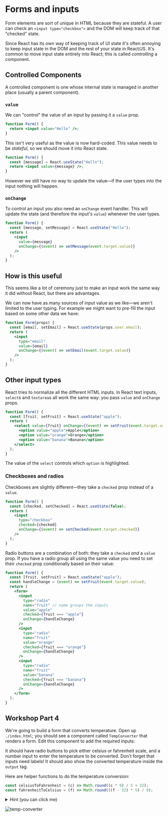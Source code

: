 # Forms and inputs

Form elements are sort of unique in HTML because they are stateful. A user can check an `<input type="checkbox">` and the DOM will keep track of that "checked" state.

Since React has its own way of keeping track of UI state it's often annoying to keep input state in the DOM and the rest of your state in React/JS. It's common to move input state entirely into React; this is called _controlling_ a component.

## Controlled Components

A controlled component is one whose internal state is managed in another place (usually a parent component).

### `value`

We can "control" the value of an input by passing it a `value` prop.

```jsx
function Form() {
  return <input value="Hello" />;
}
```

This isn't very useful as the value is now hard-coded. This value needs to be _stateful_, so we should move it into React state.

```jsx
function Form() {
  const [message] = React.useState("Hello");
  return <input value={message} />;
}
```

However we still have no way to update the value—if the user types into the input nothing will happen.

### `onChange`

To control an input you also need an `onChange` event handler. This will update the state (and therefore the input's `value`) whenever the user types.

```jsx
function Form() {
  const [message, setMessage] = React.useState("Hello");
  return (
    <input
      value={message}
      onChange={(event) => setMessage(event.target.value)}
    />
  );
}
```

## How is this useful

This seems like a lot of ceremony just to make an input work the same way it did without React, but there are advantages.

We can now have as many sources of input value as we like—we aren't limited to the user typing. For example we might want to pre-fill the input based on some other data we have:

```jsx
function Form(props) {
  const [email, setEmail] = React.useState(props.user.email);
  return (
    <input
      type="email"
      value={email}
      onChange={(event) => setEmail(event.target.value)}
    />
  );
}
```

## Other input types

React tries to normalize all the different HTML inputs. In React text inputs, `select`s and `textarea`s all work the same way: you pass `value` and `onChange` props.

```jsx
function Form() {
  const [fruit, setFruit] = React.useState("apple");
  return (
    <select value={fruit} onChange={(event) => setFruit(event.target.value)}>
      <option value="apple">Apple</option>
      <option value="orange">Orange</option>
      <option value="banana">Banana</option>
    </select>
  );
}
```

The value of the `select` controls which `option` is highlighted.

### Checkboxes and radios

Checkboxes are slightly different—they take a `checked` prop instead of a `value`.

```jsx
function Form() {
  const [checked, setChecked] = React.useState(false);
  return (
    <input
      type="checkbox"
      checked={checked}
      onChange={(event) => setChecked(event.target.checked)}
    />
  );
}
```

Radio buttons are a combination of both: they take a `checked` _and_ a `value` prop. If you have a radio group all using the same value you need to set their `checked` prop conditionally based on their value:

```jsx
function Form() {
  const [fruit, setFruit] = React.useState("apple");
  const handleChange = (event) => setFruit(event.target.value);
  return (
    <form>
      <input
        type="radio"
        name="fruit" // name groups the inputs
        value="apple"
        checked={fruit === "apple"}
        onChange={handleChange}
      />
      <input
        type="radio"
        name="fruit"
        value="orange"
        checked={fruit === "orange"}
        onChange={handleChange}
      />
      <input
        type="radio"
        name="fruit"
        value="banana"
        checked={fruit === "banana"}
        onChange={handleChange}
      />
    </form>
  );
}
```

## Workshop Part 4

We're going to build a form that converts temperature. Open up `./index.html`; you should see a component called `TempConverter` that renders a form. Edit this component to add the required inputs:

It should have radio buttons to pick either celsius or fahrenheit scale, and a number input to enter the temperature to be converted. Don't forget that inputs need labels! It should also show the converted temperature inside the `output` tag.

Here are helper functions to do the temperature conversion:

```js
const celsiusToFahrenheit = (c) => Math.round((c * 9) / 5 + 32);
const fahrenheitToCelsius = (f) => Math.round(((f - 32) * 5) / 9);
```

<details>
<summary>
Hint (you can click me)
</summary>

You need to keep track of two state values: which scale the user picked and what temperature they typed. You can _derive_ the converted temperature from these two bits of state.

</details>

![temp-converter](https://user-images.githubusercontent.com/9408641/58381233-927bbd80-7fb2-11e9-8ea5-fd35972da658.gif)
